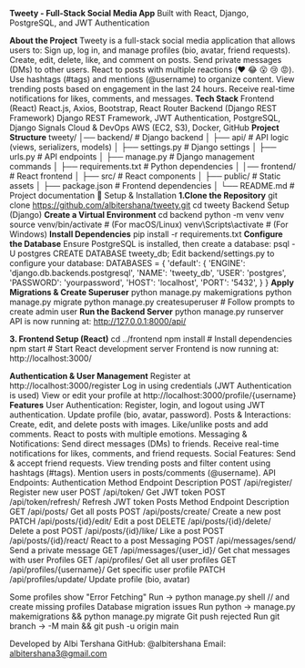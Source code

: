 **Tweety - Full-Stack Social Media App**
Built with React, Django, PostgreSQL, and JWT Authentication

**About the Project**
Tweety is a full-stack social media application that allows users to:
Sign up, log in, and manage profiles (bio, avatar, friend requests).
Create, edit, delete, like, and comment on posts. 
Send private messages (DMs) to other users.
React to posts with multiple reactions (❤️ 😂 😮 😢 😡).
Use hashtags (#tags) and mentions (@username) to organize content.
View trending posts based on engagement in the last 24 hours.
Receive real-time notifications for likes, comments, and messages.
**Tech Stack**
Frontend (React)
React.js, Axios, Bootstrap, React Router
Backend (Django REST Framework)
Django REST Framework, JWT Authentication, PostgreSQL, Django Signals
Cloud & DevOps
AWS (EC2, S3), Docker, GitHub
**Project Structure**
tweety/
│── backend/               # Django backend
│   ├── api/               # API logic (views, serializers, models)
│   ├── settings.py        # Django settings
│   ├── urls.py            # API endpoints
│   ├── manage.py          # Django management commands
│   ├── requirements.txt   # Python dependencies
│
│── frontend/              # React frontend
│   ├── src/               # React components
│   ├── public/            # Static assets
│   ├── package.json       # Frontend dependencies
│
└── README.md              # Project documentation
🚀 Setup & Installation
**1.Clone the Repository**
git clone https://github.com/albitershana/tweety.git
cd tweety
Backend Setup (Django)
**Create a Virtual Environment**
cd backend
python -m venv venv
source venv/bin/activate  # (For macOS/Linux)
venv\Scripts\activate     # (For Windows)
**Install Dependencies**
pip install -r requirements.txt
**Configure the Database**
Ensure PostgreSQL is installed, then create a database:
psql -U postgres
CREATE DATABASE tweety_db;
Edit backend/settings.py to configure your database:
DATABASES = {
    'default': {
        'ENGINE': 'django.db.backends.postgresql',
        'NAME': 'tweety_db',
        'USER': 'postgres',
        'PASSWORD': 'yourpassword',
        'HOST': 'localhost',
        'PORT': '5432',
    }
}
**Apply Migrations & Create Superuser**
python manage.py makemigrations
python manage.py migrate
python manage.py createsuperuser  # Follow prompts to create admin user
**Run the Backend Server**
python manage.py runserver
API is now running at: http://127.0.0.1:8000/api/

**3. Frontend Setup (React)**
cd ../frontend
npm install  # Install dependencies
npm start    # Start React development server
Frontend is now running at: http://localhost:3000/

**Authentication & User Management**
Register at http://localhost:3000/register
Log in using credentials (JWT Authentication is used)
View or edit your profile at http://localhost:3000/profile/{username}
**Features**
User Authentication:
Register, login, and logout using JWT authentication.
Update profile (bio, avatar, password).
Posts & Interactions:
Create, edit, and delete posts with images.
Like/unlike posts and add comments.
React to posts with multiple emotions.
Messaging & Notifications:
Send direct messages (DMs) to friends.
Receive real-time notifications for likes, comments, and friend requests.
Social Features:
Send & accept friend requests.
View trending posts and filter content using hashtags (#tags).
Mention users in posts/comments (@username).
API Endpoints:
Authentication
Method	Endpoint	Description
POST	/api/register/	Register new user
POST	/api/token/	Get JWT token
POST	/api/token/refresh/	Refresh JWT token
Posts
Method	Endpoint	Description
GET	/api/posts/	Get all posts
POST	/api/posts/create/	Create a new post
PATCH	/api/posts/{id}/edit/	Edit a post
DELETE	/api/posts/{id}/delete/	Delete a post
POST	/api/posts/{id}/like/	Like a post
POST	/api/posts/{id}/react/	React to a post 
Messaging
POST	/api/messages/send/	Send a private message
GET	/api/messages/{user_id}/	Get chat messages with user
Profiles
GET	/api/profiles/	Get all user profiles
GET	/api/profiles/{username}/	Get specific user profile
PATCH	/api/profiles/update/	Update profile (bio, avatar)

Some profiles show "Error Fetching"	Run -> python manage.py shell // and create missing profiles
Database migration issues	Run python -> manage.py makemigrations && python manage.py migrate
Git push rejected	Run git branch -> -M main && git push -u origin main

Developed by Albi Tershana
GitHub: @albitershana
Email: albitershana3@gmail.com
